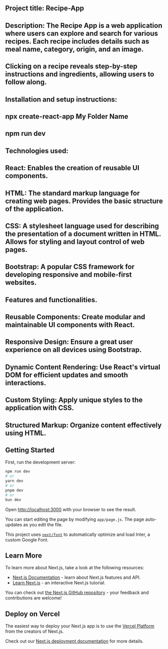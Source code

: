 ## Project title: Recipe-App
## Description: The Recipe App is a web application where users can explore and search for various recipes. Each recipe includes details such as meal name, category, origin, and an image. 
## Clicking on a recipe reveals step-by-step instructions and ingredients, allowing users to follow along.

## Installation and setup instructions:
## npx create-react-app My Folder Name
## npm run dev

## Technologies used:
## React: Enables the creation of reusable UI components.
## HTML: The standard markup language for creating web pages. Provides the basic structure of the application.
## CSS: A stylesheet language used for describing the presentation of a document written in HTML. Allows for styling and layout control of web pages.
## Bootstrap: A popular CSS framework for developing responsive and mobile-first websites.

## Features and functionalities.
## Reusable Components: Create modular and maintainable UI components with React.
## Responsive Design: Ensure a great user experience on all devices using Bootstrap.
## Dynamic Content Rendering: Use React's virtual DOM for efficient updates and smooth interactions.
## Custom Styling: Apply unique styles to the application with CSS.
## Structured Markup: Organize content effectively using HTML.


## Getting Started

First, run the development server:

```bash
npm run dev
# or
yarn dev
# or
pnpm dev
# or
bun dev
```

Open [http://localhost:3000](http://localhost:3000) with your browser to see the result.

You can start editing the page by modifying `app/page.js`. The page auto-updates as you edit the file.

This project uses [`next/font`](https://nextjs.org/docs/basic-features/font-optimization) to automatically optimize and load Inter, a custom Google Font.

## Learn More

To learn more about Next.js, take a look at the following resources:

- [Next.js Documentation](https://nextjs.org/docs) - learn about Next.js features and API.
- [Learn Next.js](https://nextjs.org/learn) - an interactive Next.js tutorial.

You can check out [the Next.js GitHub repository](https://github.com/vercel/next.js/) - your feedback and contributions are welcome!

## Deploy on Vercel

The easiest way to deploy your Next.js app is to use the [Vercel Platform](https://vercel.com/new?utm_medium=default-template&filter=next.js&utm_source=create-next-app&utm_campaign=create-next-app-readme) from the creators of Next.js.

Check out our [Next.js deployment documentation](https://nextjs.org/docs/deployment) for more details.
